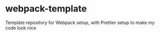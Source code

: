 # webpack-template
Template repository for Webpack setup, with Prettier setup to make my code look nice
